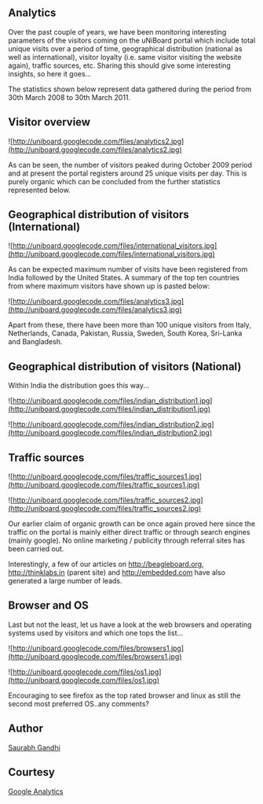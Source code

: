 ## Analytics ##

Over the past couple of years, we have been monitoring interesting parameters of the visitors coming on the uNiBoard portal which include total unique visits over a period of time, geographical distribution (national as well as international), visitor loyalty (i.e. same visitor visiting the website again), traffic sources, etc. Sharing this should give some interesting insights, so here it goes...

The statistics shown below represent data gathered during the period from 30th March 2008 to 30th March 2011.

## Visitor overview ##

![http://uniboard.googlecode.com/files/analytics2.jpg](http://uniboard.googlecode.com/files/analytics2.jpg)

As can be seen, the number of visitors peaked during October 2009 period and at present the portal registers around 25 unique visits per day. This is purely organic which can be concluded from the further statistics represented below.

## Geographical distribution of visitors (International) ##

![http://uniboard.googlecode.com/files/international_visitors.jpg](http://uniboard.googlecode.com/files/international_visitors.jpg)

As can be expected maximum number of visits have been registered from India followed by the United States. A summary of the top ten countries from where maximum visitors have shown up is pasted below:

![http://uniboard.googlecode.com/files/analytics3.jpg](http://uniboard.googlecode.com/files/analytics3.jpg)

Apart from these, there have been more than 100 unique visitors from Italy, Netherlands, Canada, Pakistan, Russia, Sweden, South Korea, Sri-Lanka and Bangladesh.


## Geographical distribution of visitors (National) ##

Within India the distribution goes this way...

![http://uniboard.googlecode.com/files/indian_distribution1.jpg](http://uniboard.googlecode.com/files/indian_distribution1.jpg)

![http://uniboard.googlecode.com/files/indian_distribution2.jpg](http://uniboard.googlecode.com/files/indian_distribution2.jpg)

## Traffic sources ##

![http://uniboard.googlecode.com/files/traffic_sources1.jpg](http://uniboard.googlecode.com/files/traffic_sources1.jpg)

![http://uniboard.googlecode.com/files/traffic_sources2.jpg](http://uniboard.googlecode.com/files/traffic_sources2.jpg)

Our earlier claim of organic growth can be once again proved here since the traffic on the portal is mainly either direct traffic or through search engines (mainly google). No online marketing / publicity through referral sites has been carried out.

Interestingly, a few of our articles on http://beagleboard.org, http://thinklabs.in (parent site) and http://embedded.com have also generated a large number of leads.

## Browser and OS ##

Last but not the least, let us have a look at the web browsers and operating systems used by visitors and which one tops the list...

![http://uniboard.googlecode.com/files/browsers1.jpg](http://uniboard.googlecode.com/files/browsers1.jpg)

![http://uniboard.googlecode.com/files/os1.jpg](http://uniboard.googlecode.com/files/os1.jpg)

Encouraging to see firefox as the top rated browser and linux as still the second most preferred OS..any comments?

## Author ##
[Saurabh Gandhi](http://groups.google.com/groups/profile?enc_user=z-Q1xhQAAAA5Iqpc8pSi5i01mS42QePiOPANdqfI6prRsqjc7uCt1A)

## Courtesy ##

[Google Analytics](http://analytics.google.com)